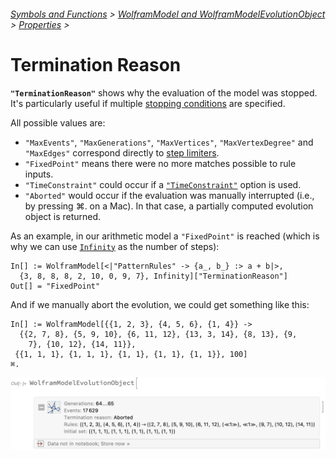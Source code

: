 ###### [Symbols and Functions](/README.md#symbols-and-functions) > [WolframModel and WolframModelEvolutionObject](../WolframModelAndWolframModelEvolutionObject.md) > [Properties](../WolframModelAndWolframModelEvolutionObject.md#properties) >

# Termination Reason

**`"TerminationReason"`** shows why the evaluation of the model was stopped. It's particularly useful if
multiple [stopping conditions](../WolframModelAndWolframModelEvolutionObject.md#step-limiters) are specified.

All possible values are:

* `"MaxEvents"`, `"MaxGenerations"`, `"MaxVertices"`, `"MaxVertexDegree"` and `"MaxEdges"` correspond directly
  to [step limiters](../WolframModelAndWolframModelEvolutionObject.md#step-limiters).
* `"FixedPoint"` means there were no more matches possible to rule inputs.
* `"TimeConstraint"` could occur if a [`"TimeConstraint"`](../Options/TimeConstraint.md) option is used.
* `"Aborted"` would occur if the evaluation was manually interrupted (i.e., by pressing ⌘. on a Mac). In that case, a
  partially computed evolution object is returned.

As an example, in our arithmetic model a `"FixedPoint"` is reached (which is why we can
use [`Infinity`](https://reference.wolfram.com/language/ref/Infinity.html) as the number of steps):

```wl
In[] := WolframModel[<|"PatternRules" -> {a_, b_} :> a + b|>,
  {3, 8, 8, 8, 2, 10, 0, 9, 7}, Infinity]["TerminationReason"]
Out[] = "FixedPoint"
```

And if we manually abort the evolution, we could get something like this:

```wl
In[] := WolframModel[{{1, 2, 3}, {4, 5, 6}, {1, 4}} ->
  {{2, 7, 8}, {5, 9, 10}, {6, 11, 12}, {13, 3, 14}, {8, 13}, {9,
    7}, {10, 12}, {14, 11}},
 {{1, 1, 1}, {1, 1, 1}, {1, 1}, {1, 1}, {1, 1}}, 100]
⌘.
```

<img src="/Documentation/Images/AbortedEvolutionObject.png" width="760">
